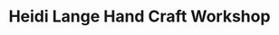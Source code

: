 ---
title: "Heidi Lange Hand Craft Workshop"
url: /naivasha/heidi-lange-hand-craft-workshop/
shop: gift
---